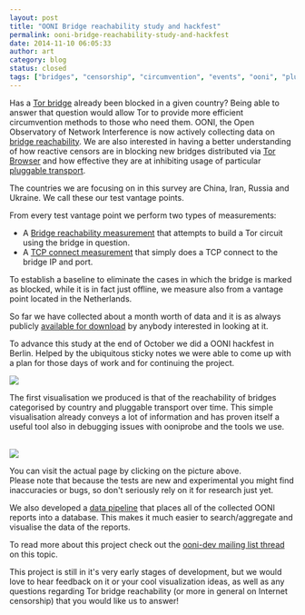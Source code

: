 ```yaml
---
layout: post
title: "OONI Bridge reachability study and hackfest"
permalink: ooni-bridge-reachability-study-and-hackfest
date: 2014-11-10 06:05:33
author: art
category: blog
status: closed
tags: ["bridges", "censorship", "circumvention", "events", "ooni", "pluggable transports"]
---
```


Has a [Tor bridge](https://www.torproject.org/docs/bridges) already been blocked in a given country? Being able to answer that question would allow Tor to provide more efficient circumvention methods to those who need them. OONI, the Open Observatory of Network Interference is now actively collecting data on [bridge reachability](https://lists.torproject.org/pipermail/ooni-dev/2014-October/000184.html). We are also interested in having a better understanding of how reactive censors are in blocking new bridges distributed via [Tor Browser](https://www.torproject.org/projects/torbrowser.html.en) and how effective they are at inhibiting usage of particular [pluggable transport](https://www.torproject.org/docs/pluggable-transports.html.en).

The countries we are focusing on in this survey are China, Iran, Russia and Ukraine. We call these our test vantage points.

From every test vantage point we perform two types of measurements:

-   A [Bridge reachability measurement](https://gitweb.torproject.org/ooni/spec.git/blob/HEAD:/test-specs/ts-011-bridge-reachability.md) that attempts to build a Tor circuit using the bridge in question.
-   A [TCP connect measurement](https://gitweb.torproject.org/ooni/spec.git/blob/HEAD:/test-specs/ts-008-tcpconnect.md) that simply does a TCP connect to the bridge IP and port.

To establish a baseline to eliminate the cases in which the bridge is marked as blocked, while it is in fact just offline, we measure also from a vantage point located in the Netherlands.

So far we have collected about a month worth of data and it is as always publicly [available for download](http://reports.ooni.nu/) by anybody interested in looking at it.

To advance this study at the end of October we did a OONI hackfest in Berlin. Helped by the ubiquitous sticky notes we were able to come up with a plan for those days of work and for continuing the project.

![](https://people.torproject.org/~art/blog/images/ooni-sticky-note-madness.jpg)

The first visualisation we produced is that of the reachability of bridges categorised by country and pluggable transport over time. This simple visualisation already conveys a lot of information and has proven itself a useful tool also in debugging issues with ooniprobe and the tools we use.

[  
 ![](https://people.torproject.org/~art/blog/images/ooni-bridge-reachability-timeline.png)  
](http://reports.ooni.nu/analytics/bridge_reachability/timeline/)

You can visit the actual page by clicking on the picture above.  
 Please note that because the tests are new and experimental you might find inaccuracies or bugs, so don't seriously rely on it for research just yet.

We also developed a [data pipeline](https://github.com/TheTorProject/ooni-pipeline/blob/master/Readme.md#ooni-pipeline<br%20/>%20) that places all of the collected OONI reports into a database. This makes it much easier to search/aggregate and visualise the data of the reports.

To read more about this project check out the [ooni-dev mailing list thread](https://lists.torproject.org/pipermail/ooni-dev/2014-November/000187.html) on this topic.

This project is still in it's very early stages of development, but we would love to hear feedback on it or your cool visualization ideas, as well as any questions regarding Tor bridge reachability (or more in general on Internet censorship) that you would like us to answer!
